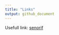 ```yaml
---
title: "Links"
output: github_document
---
```


Usefull link:
[senorif](https://www.gustaveroussy.fr/sites/default/files/referentiel-senorif-2021-2022.pdf)


